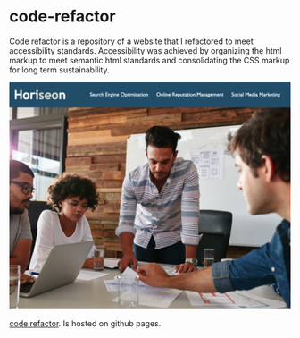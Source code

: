 # code-refactor

Code refactor is a repository of a website that I refactored to meet accessibility standards. Accessibility was achieved by organizing the html markup to meet semantic html standards and consolidating the CSS markup for long term sustainability.

![code refactoring landing page](assets/images/screenshot.png)

[code refactor](https://sm-801.github.io/code-refactor/). Is hosted on github pages. 
